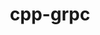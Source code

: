 ---
title: cpp-grpc
registryType: instrumentation
tags:
  - opentracing
  
repo: https://github.com/opentracing-contrib/cpp-grpc
license: Apache License 2.0
description: OpenTracing Instrumentation for gRPC
authors: OpenTracing Contributors
otVersion: latest
---